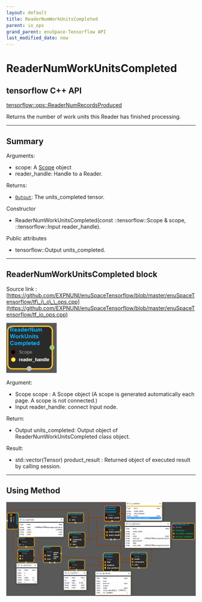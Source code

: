 ```yaml
--- 
layout: default 
title: ReaderNumWorkUnitsCompleted 
parent: io_ops 
grand_parent: enuSpace-Tensorflow API 
last_modified_date: now 
--- 
```


# ReaderNumWorkUnitsCompleted

## tensorflow C++ API

[tensorflow::ops::ReaderNumRecordsProduced](https://www.tensorflow.org/api_docs/cc/class/tensorflow/ops/reader-num-records-produced)

Returns the number of work units this Reader has finished processing.

---

## Summary

Arguments:

* scope: A [Scope](https://www.tensorflow.org/api_docs/cc/class/tensorflow/scope.html#classtensorflow_1_1_scope) object
* reader\_handle: Handle to a Reader.

Returns:

* [`Output`](https://www.tensorflow.org/api_docs/cc/class/tensorflow/output.html#classtensorflow_1_1_output): The units\_completed tensor.

Constructor

* ReaderNumWorkUnitsCompleted\(const ::tensorflow::Scope & scope, ::tensorflow::Input reader\_handle\).

Public attributes

* tensorflow::Output units\_completed.

---

## ReaderNumWorkUnitsCompleted block

Source link : [https://github.com/EXPNUNI/enuSpaceTensorflow/blob/master/enuSpaceTensorflow/tf\_i\_o\_\_ops.cpp](https://github.com/EXPNUNI/enuSpaceTensorflow/blob/master/enuSpaceTensorflow/tf_io_ops.cpp)

![](../assets/io_ReaderNumWorkUnitsCompleted_Symbol.png)

Argument:

* Scope scope : A Scope object \(A scope is generated automatically each page. A scope is not connected.\)
* Input reader\_handle: connect  Input node.

Return:

* Output units\_completed: Output object of ReaderNumWorkUnitsCompleted class object.  

Result:

* std::vector\(Tensor\) product\_result : Returned object of executed result by calling session.

---

## Using Method

![](../assets/io_ReaderNumWorkUnitsCompleted_Method.png)

